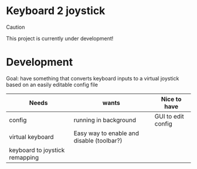 # Keyboard 2 joystick

> [!CAUTION]
> This project is currently under development!

# Development

Goal: have something that converts keyboard inputs to a virtual joystick based on an easily editable config file

| Needs             | wants | Nice to have |
| --------          | ------- | ---- |
| config            | running in background    |  GUI to edit config   |
| virtual keyboard  | Easy way to enable and disable (toolbar?)   |    |
| keyboard to joystick remapping |     |   |
